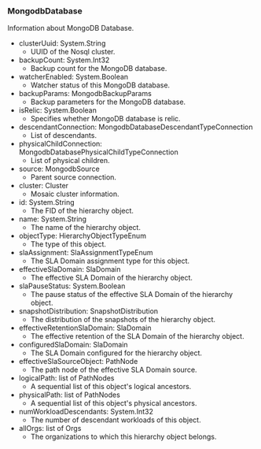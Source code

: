 ### MongodbDatabase
Information about MongoDB Database.

- clusterUuid: System.String
  - UUID of the Nosql cluster.
- backupCount: System.Int32
  - Backup count for the MongoDB database.
- watcherEnabled: System.Boolean
  - Watcher status of this MongoDB database.
- backupParams: MongodbBackupParams
  - Backup parameters for the MongoDB database.
- isRelic: System.Boolean
  - Specifies whether MongoDB database is relic.
- descendantConnection: MongodbDatabaseDescendantTypeConnection
  - List of descendants.
- physicalChildConnection: MongodbDatabasePhysicalChildTypeConnection
  - List of physical children.
- source: MongodbSource
  - Parent source connection.
- cluster: Cluster
  - Mosaic cluster information.
- id: System.String
  - The FID of the hierarchy object.
- name: System.String
  - The name of the hierarchy object.
- objectType: HierarchyObjectTypeEnum
  - The type of this object.
- slaAssignment: SlaAssignmentTypeEnum
  - The SLA Domain assignment type for this object.
- effectiveSlaDomain: SlaDomain
  - The effective SLA Domain of the hierarchy object.
- slaPauseStatus: System.Boolean
  - The pause status of the effective SLA Domain of the hierarchy object.
- snapshotDistribution: SnapshotDistribution
  - The distribution of the snapshots of the hierarchy object.
- effectiveRetentionSlaDomain: SlaDomain
  - The effective retention of the SLA Domain of the hierarchy object.
- configuredSlaDomain: SlaDomain
  - The SLA Domain configured for the hierarchy object.
- effectiveSlaSourceObject: PathNode
  - The path node of the effective SLA Domain source.
- logicalPath: list of PathNodes
  - A sequential list of this object's logical ancestors.
- physicalPath: list of PathNodes
  - A sequential list of this object's physical ancestors.
- numWorkloadDescendants: System.Int32
  - The number of descendant workloads of this object.
- allOrgs: list of Orgs
  - The organizations to which this hierarchy object belongs.
